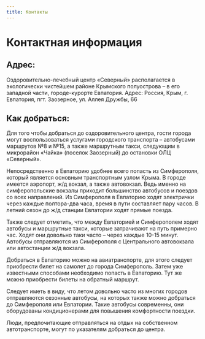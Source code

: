 ```yaml
---
title: Контакты
---
```


# Контактная информация

<div class="yandex-map">
    <script type="text/javascript" charset="utf-8" async src="https://api-maps.yandex.ru/services/constructor/1.0/js/?um=constructor%3A6a4ff62084847247ddd47b41b5a4d0b557a6bea94b10c3a843d699b43182592a&amp;width=800&amp;height=620&amp;lang=ru_RU&amp;scroll=true"></script>
</div>

## Адрес:

Оздоровительно-лечебный центр «Северный» располагается в экологически чистейшем районе Крымского полуострова – в его западной части, городе-курорте Евпатория. Адрес: Россия, Крым, г. Евпатория, пгт. Заозерное, ул. Аллея Дружбы, 66

## Как добраться:

Для того чтобы добраться до оздоровительного центра, гости города могут воспользоваться услугами городского транспорта – автобусами маршрутов №8 и №15, а также маршрутным такси, следующим в микрорайон «Чайка» (поселок Заозерный) до остановки ОЛЦ «Северный».

Непосредственно в Евпаторию удобнее всего попасть из Симферополя, который является основным транспортным узлом Крыма. В городе имеется аэропорт, ж/д вокзал, а также автовокзал. Ведь именно на симферопольские вокзалы приходит большинство автобусов и поездов со всех направлений. Из Симферополя в Евпаторию ходят электрички через каждые полтора-два часа, время в пути составляет пару часов. В летний сезон до ж/д станции Евпатории ходят прямые поезда.

Также следует отметить, что между Евпаторией и Симферополем ходят автобусы и маршрутные такси, которые затрачивают на путь примерно час. Ходят они довольно таки часто – через каждые 10-15 минут. Автобусы отправляются из Симферополя с Центрального автовокзала или автостанции ж/д вокзала.

Добраться в Евпаторию можно на авиатранспорте, для этого следует приобрести билет на самолет до города Симферополь. Затем уже известными способами необходимо попасть в Евпаторию. Тут же можно приобрести билеты на обратный маршрут.

Следует иметь в виду, что летом довольно часто из многих городов отправляются сезонные автобусы, на которых также можно добраться до Симферополя или Евпатории. Такие автобусы современны, они оборудованы кондиционерами для повышения комфортности поездки.

Люди, предпочитающие отправляться на отдых на собственном автотранспорте, могут по указателям добраться до центра.
